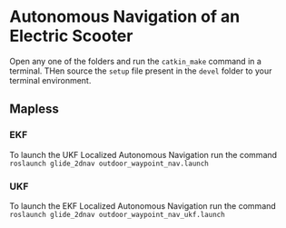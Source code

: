 # Autonomous Navigation of an Electric Scooter
Open any one of the folders and run the `catkin_make` command in a terminal. THen source the `setup` file present in the `devel` folder to your terminal environment. 
## Mapless
### EKF
To launch the UKF Localized Autonomous Navigation run the command `roslaunch glide_2dnav outdoor_waypoint_nav.launch`
### UKF
To launch the EKF Localized Autonomous Navigation run the command `roslaunch glide_2dnav outdoor_waypoint_nav_ukf.launch`
